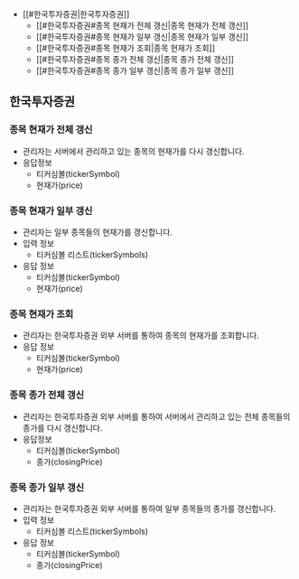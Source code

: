 - [[#한국투자증권|한국투자증권]]
	- [[#한국투자증권#종목 현재가 전체 갱신|종목 현재가 전체 갱신]]
	- [[#한국투자증권#종목 현재가 일부 갱신|종목 현재가 일부 갱신]]
	- [[#한국투자증권#종목 현재가 조회|종목 현재가 조회]]
	- [[#한국투자증권#종목 종가 전체 갱신|종목 종가 전체 갱신]]
	- [[#한국투자증권#종목 종가 일부 갱신|종목 종가 일부 갱신]]


## 한국투자증권
### 종목 현재가 전체 갱신
- 관리자는 서버에서 관리하고 있는 종목의 현재가를 다시 갱신합니다.
- 응답정보
	- 티커심볼(tickerSymbol)
	- 현재가(price)

### 종목 현재가 일부 갱신
- 관리자는 일부 종목들의 현재가를 갱신합니다.
- 입력 정보
	- 티커심볼 리스트(tickerSymbols)
- 응답 정보
	- 티커심볼(tickerSymbol)
	- 현재가(price)

### 종목 현재가 조회
- 관리자는 한국투자증권 외부 서버를 통하여 종목의 현재가를 조회합니다.
- 응답 정보
	- 티커심볼(tickerSymbol)
	- 현재가(price)

### 종목 종가 전체 갱신
- 관리자는 한국투자증권 외부 서버를 통하여 서버에서 관리하고 있는 전체 종목들의 종가를 다시 갱신합니다.
- 응답정보
	- 티커심볼(tickerSymbol)
	- 종가(closingPrice)

### 종목 종가 일부 갱신
- 관리자는 한국투자증권 외부 서버를 통하여 일부 종목들의 종가를 갱신합니다.
- 입력 정보
	- 티커심볼 리스트(tickerSymbols)
- 응답 정보
	- 티커심볼(tickerSymbol)
	- 종가(closingPrice)
